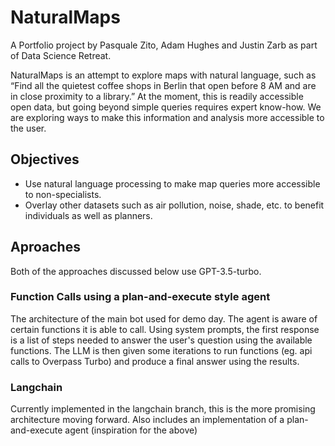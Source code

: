 # NaturalMaps
A Portfolio project by Pasquale Zito, Adam Hughes and Justin Zarb as part of Data Science Retreat.

NaturalMaps is an attempt to explore maps with natural language, such as “Find all the quietest coffee shops in Berlin that open before 8 AM and are in close proximity to a library.” At the moment, this is readily accessible open data, but going beyond simple queries requires expert know-how. We are exploring ways to make this information and analysis more accessible to the user.

## Objectives
- Use natural language processing to make map queries more accessible to non-specialists.
- Overlay other datasets such as air pollution, noise, shade, etc. to benefit individuals as well as planners.

## Aproaches
Both of the approaches discussed below use GPT-3.5-turbo.

### Function Calls using a plan-and-execute style agent
The architecture of the main bot used for demo day.
The agent is aware of certain functions it is able to call. Using system prompts, the first response is a list of steps needed to answer the user's question using the available functions. The LLM is then given some iterations to run functions (eg. api calls to Overpass Turbo) and produce a final answer using the results. 

### Langchain
Currently implemented in the langchain branch, this is the more promising architecture moving forward. Also includes an implementation of a plan-and-execute agent (inspiration for the above)
